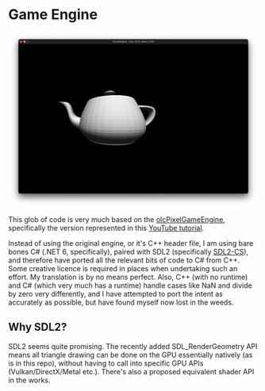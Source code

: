 # Game Engine

![](./Screenshots/teapot.png)

This glob of code is very much based on the [olcPixelGameEngine](https://github.com/OneLoneCoder/olcPixelGameEngine), specifically the version represented in this [YouTube tutorial](https://www.youtube.com/watch?v=HXSuNxpCzdM&t=3059s).

Instead of using the original engine, or it's C++ header file, I am using bare bones C# (.NET 6, specifically), paired with SDL2 (specifically [SDL2-CS](https://github.com/flibitijibibo/SDL2-CS)), and therefore have ported all the relevant bits of code to C# from C++. Some creative licence is required in places when undertaking such an effort. My translation is by no means perfect. Also, C++ (with no runtime) and C# (which very much has a runtime) handle cases like NaN and divide by zero very differently, and I have attempted to port the intent as accurately as possible, but have found myself now lost in the weeds.

## Why SDL2? 

SDL2 seems quite promising. The recently added SDL_RenderGeometry API means all triangle drawing can be done on the GPU essentially natively (as is in this repo), without having to call into specific GPU APIs (Vulkan/DirectX/Metal etc.). There's also a proposed equivalent shader API in the works.


